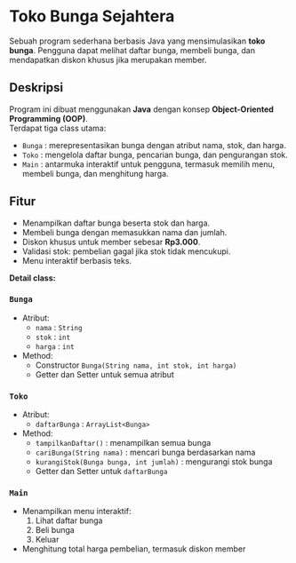 # Toko Bunga Sejahtera 

Sebuah program sederhana berbasis Java yang mensimulasikan **toko bunga**. Pengguna dapat melihat daftar bunga, membeli bunga, dan mendapatkan diskon khusus jika merupakan member.

## Deskripsi
Program ini dibuat menggunakan **Java** dengan konsep **Object-Oriented Programming (OOP)**.  
Terdapat tiga class utama:
- `Bunga` : merepresentasikan bunga dengan atribut nama, stok, dan harga.
- `Toko` : mengelola daftar bunga, pencarian bunga, dan pengurangan stok.
- `Main` : antarmuka interaktif untuk pengguna, termasuk memilih menu, membeli bunga, dan menghitung harga.

## Fitur
- Menampilkan daftar bunga beserta stok dan harga.
- Membeli bunga dengan memasukkan nama dan jumlah.
- Diskon khusus untuk member sebesar **Rp3.000**.
- Validasi stok: pembelian gagal jika stok tidak mencukupi.
- Menu interaktif berbasis teks.

**Detail class:**

### `Bunga`
- Atribut:
    - `nama` : `String`
    - `stok` : `int`
    - `harga` : `int`
- Method:
    - Constructor `Bunga(String nama, int stok, int harga)`
    - Getter dan Setter untuk semua atribut

### `Toko`
- Atribut:
    - `daftarBunga` : `ArrayList<Bunga>`
- Method:
    - `tampilkanDaftar()` : menampilkan semua bunga
    - `cariBunga(String nama)` : mencari bunga berdasarkan nama
    - `kurangiStok(Bunga bunga, int jumlah)` : mengurangi stok bunga
    - Getter dan Setter untuk `daftarBunga`

### `Main`
- Menampilkan menu interaktif:
    1. Lihat daftar bunga
    2. Beli bunga
    3. Keluar
- Menghitung total harga pembelian, termasuk diskon member


